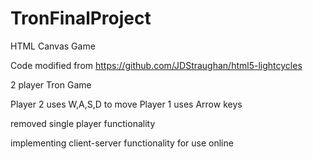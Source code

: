# TronFinalProject
HTML Canvas Game 

Code modified from https://github.com/JDStraughan/html5-lightcycles

2 player Tron Game

Player 2 uses W,A,S,D to move
Player 1 uses Arrow keys

removed single player functionality

implementing client-server functionality for use online

